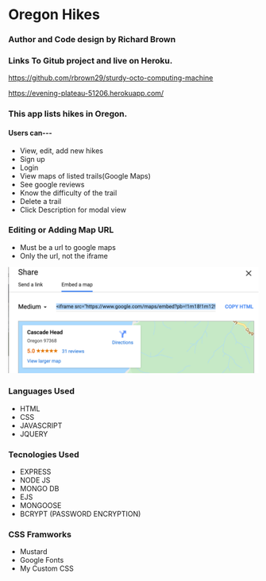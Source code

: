 # Oregon Hikes

### Author and Code design by Richard Brown

### Links To Gitub project and live on Heroku.
 
https://github.com/rbrown29/sturdy-octo-computing-machine

https://evening-plateau-51206.herokuapp.com/

### This app lists hikes in Oregon.
#### Users can--- 
* View, edit, add new hikes
* Sign up
* Login
* View maps of listed trails(Google Maps)
* See google reviews
* Know the difficulty of the trail
* Delete a trail
* Click Description for modal view

### Editing or Adding Map URL

* Must be a url to google maps
* Only the url, not the iframe

![Google Map example](images/G00GLEMAP.png?raw=true{:height="50px"width="50px"})

### Languages Used

* HTML
* CSS
* JAVASCRIPT
* JQUERY

### Tecnologies Used

* EXPRESS
* NODE JS
* MONGO DB
* EJS
* MONGOOSE
* BCRYPT (PASSWORD ENCRYPTION)

### CSS Framworks 

* Mustard
* Google Fonts
* My Custom CSS


















